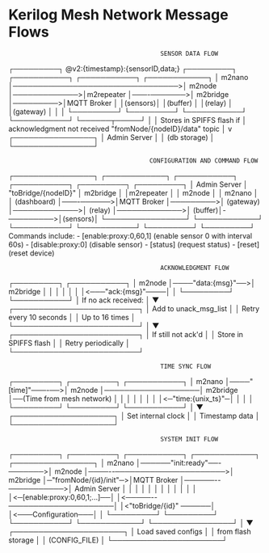 # Kerilog Mesh Network Message Flows
                                              SENSOR DATA FLOW
┌─────────┐ @v2:{timestamp}:{sensorID,data;} ┌─────────┐              ┌───────────┐            ┌───────────┐          ┌────────────┐
│ m2nano  │─────────────────────────────────>│ m2node  │─────────────>│m2repeater │───-───────>│ m2bridge  │─────────>│MQTT Broker │
│(sensors)│                                  │(buffer) │              │(relay)    │            │(gateway)  │          │            │
└─────────┘                                  └─────────┘              └───────────┘            └───────────┘          └──────┬─────┘
                                                 │                                                                           │
                                   Stores in SPIFFS flash if                                                                 │
                                   acknowledgment not received                                        "fromNode/{nodeID}/data" topic
                                                                                                                             │
                                                                                                                             v
                                                                                                                    ┌────────────────┐
                                                                                                                    │  Admin Server  │
                                                                                                                    │  (db storage)  │
                                                                                                                    └────────────────┘

                                           CONFIGURATION AND COMMAND FLOW
┌────────────────┐           ┌────────────┐          ┌───────────┐              ┌───────────┐              ┌─────────┐           ┌─────────┐
│  Admin Server  │          "toBridge/{nodeID}"      │ m2bridge  │              │m2repeater │              │  m2node │           │ m2nano  │
│  (dashboard)   │───-──────>│MQTT Broker │─────────>│ (gateway) │─────────────>│  (relay)  │─────────────>│ (buffer)│-─────────>│(sensors)│
└────────────────┘           └────────────┘          └───────────┘              └───────────┘              └─────────┘           └─────────┘
                                                                                   Commands include:
                                                                                   - [enable:proxy:0,60,1]  (enable sensor 0 with interval 60s)
                                                                                   - [disable:proxy:0]      (disable sensor)
                                                                                   - [status]               (request status)
                                                                                   - [reset]                (reset device)

                                              ACKNOWLEDGMENT FLOW
┌─────────┐                   ┌───────────┐
│ m2node  │────"data:{msg}"──>│ m2bridge  │
│         │                   │           │
│         │<───"ack:{msg}"────│           │
└─────────┘                   └───────────┘
     │
   If no ack received:
     │
     ▼
┌─────────────────────────┐
│ Add to unack_msg_list   │
│ Retry every 10 seconds  │
│ Up to 16 times          │
└─────────────────────────┘
     │
     ▼
┌─────────────────────────┐
│ If still not ack'd      │
│ Store in SPIFFS flash   │
│ Retry periodically      │
└─────────────────────────┘

                                              TIME SYNC FLOW
┌─────────┐                   ┌─────────┐                   ┌───────────┐
│ m2nano  │────"[time]"───-──>│ m2node  │───────────────────│ m2bridge  │──(Time from mesh network)
│         │                   │         │                   │           │
│         │<─"time:{unix_ts}"─│         │                   │           │
└─────────┘                   └─────────┘                   └───────────┘
     │
     ▼
┌────────────────────┐
│ Set internal clock │
│ Timestamp data     │
└────────────────────┘

                                              SYSTEM INIT FLOW
┌─────────┐                             ┌─────────┐                             ┌───────────┐                       ┌────────────┐                    ┌────────────────┐
│ m2nano  │──────"init:ready"──-───────>│ m2node  │────--──────────────────────>│ m2bridge  │─"fromNode/{id}/init"─>│MQTT Broker │──────--───────────>│  Admin Server  │
│         │                             │         │                             │           │                       │            │                    │                │
│         │<─[enable:proxy:0,60,1;...]──│         │<─────--─────────────────────│           │<"toBridge/{id}" ──────│            │<───Configuration───│                │
└─────────┘                             └─────────┘                             └───────────┘                       └────────────┘                    └────────────────┘
                                              │
                                              ▼
                                    ┌──────────────────────┐
                                    │ Load saved configs   │
                                    │ from flash storage   │
                                    │ (CONFIG_FILE)        │
                                    └──────────────────────┘
